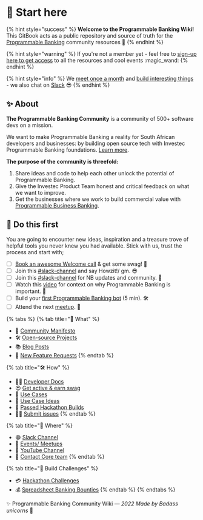 # 🎯 Start here

{% hint style="success" %}
**Welcome to the Programmable Banking Wiki!** This GitBook acts as a public repository and source of truth for the [Programmable Banking](https://www.offerzen.com/community/investec/) community resources :tada:
{% endhint %}

{% hint style="warning" %}
If you're not a member yet - feel free to [sign-up here to get access](https://8malmkzgvs8.typeform.com/to/VlKgTtaV) to all the resources and cool events :magic\_wand:
{% endhint %}

{% hint style="info" %}
We [meet once a month](https://lu.ma/ipb-community) and [build interesting things](https://gitlab.com/offerzen-community/investec-programmable-banking/command-center#open-source-projects) - we also chat on [Slack](https://offerzen-community.slack.com/archives/CUBJ511K8) 😎
{% endhint %}

## ✨ About

**The Programmable Banking Community** is a community of 500+ software devs on a mission.

We want to make Programmable Banking a reality for South African developers and businesses: by building open source tech with Investec Programmable Banking foundations. [Learn more](https://www.offerzen.com/community/investec/).

**The purpose of the community is threefold:**

1. Share ideas and code to help each other unlock the potential of Programmable Banking.
2. Give the Investec Product Team honest and critical feedback on what we want to improve.
3. Get the businesses where we work to build commercial value with [Programmable Business Banking](https://docs.google.com/presentation/d/e/2PACX-1vSzZVMj7pM7ERf9VC5k2igNjIpcEgPgNCcnvL1cJMMJV8riUypeejrXLMALiWPbFCXv2pe95thsIdvL/pub?start=false\&loop=false\&delayms=3000).

## 🎯 Do this first

You are going to encounter new ideas, inspiration and a treasure trove of helpful tools you never knew you had available. Stick with us, trust the process and start with;

* [ ] [Book an awesome Welcome call](https://calendly.com/nick-offerzen/community-welcome-chat) & get some swag! 👕
* [ ] Join this [#slack-channel](https://offerzen-community.slack.com/archives/C02NLURKKRT) and say Howzit!/ gm. 😎
* [ ] Join this [#slack-channel](https://offerzen-community.slack.com/archives/CUBJ511K8) for NB updates and community. 🚀
* [ ] Watch this [video](https://youtu.be/PcU0aT5ckDM) for context on why Programmable Banking is important. 🦓
* [ ] Build your [first Programmable Banking bot](readme/card-tutorial.md) (5 min). 🛠
* [ ] Attend the next [meetup](https://lu.ma/ipb-community). 🙌

{% tabs %}
{% tab title="🦄    What" %}
* 🤩 [Community Manifesto](community-manifesto.md)
* 🛠 [Open-source Projects](https://gitlab.com/offerzen-community/investec-programmable-banking/command-center#open-source-projects)
* 📚 [Blog Posts](blog-posts.md)
* 🦓 [New Feature Requests](https://programmable-banking-community.canny.io)
{% endtab %}

{% tab title="🛠   How" %}
* 👨‍💻 [Developer Docs](https://developer.investec.com/programmable-banking/#programmable-banking)
* 😍 [Get active & earn swag](how/get-active-and-earn-swag.md)
* 🧳 [Use Cases](https://docs.google.com/presentation/d/e/2PACX-1vSzZVMj7pM7ERf9VC5k2igNjIpcEgPgNCcnvL1cJMMJV8riUypeejrXLMALiWPbFCXv2pe95thsIdvL/pub?start=false\&loop=false\&delayms=3000)
* 🤯 [Use Case Ideas](use-cases.md)
* 🚀 [Passed Hackathon Builds](https://gitlab.com/offerzen-community/investec-programmable-banking/command-center#hackathon-build-submissions)
* **🙋‍♂️** [Submit issues](https://gitlab.com/offerzen-community/investec-programmable-banking/issues-and-ideas)
{% endtab %}

{% tab title="📍  Where" %}
* 😁 [Slack Channel](https://offerzen-community.slack.com/archives/CUBJ511K8)
* 🎉 [Events/ Meetups](https://lu.ma/ipb-community)
* 🎥 [YouTube Channel](https://www.youtube.com/watch?v=PcU0aT5ckDM\&list=PLjTry3duaTAGJ6UOW5ISS\_ymV46-VqkPa)
* 🤙 [Contact Core team](mailto:community-investec@offerzen.com)
{% endtab %}

{% tab title="🧱 Build Challenges" %}
* 💳 [Hackathon Challenges](build-events/)
* 💰 [Spreadsheet Banking Bounties](build-events/spreadsheet-banking-or-bounties.md)
{% endtab %}
{% endtabs %}

✨ Programmable Banking Community Wiki _— 2022 Made by Badass unicorns_ 🦄

